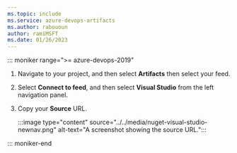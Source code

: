 ```yaml
---
ms.topic: include
ms.service: azure-devops-artifacts
ms.author: rabououn
author: ramiMSFT
ms.date: 01/26/2023
---
```


::: moniker range=">= azure-devops-2019"

1. Navigate to your project, and then select **Artifacts** then select your feed.

1. Select **Connect to feed**, and then select **Visual Studio** from the left navigation panel.

1. Copy your **Source** URL.

    :::image type="content" source="../../media/nuget-visual-studio-newnav.png" alt-text="A screenshot showing the source URL.":::

::: moniker-end


